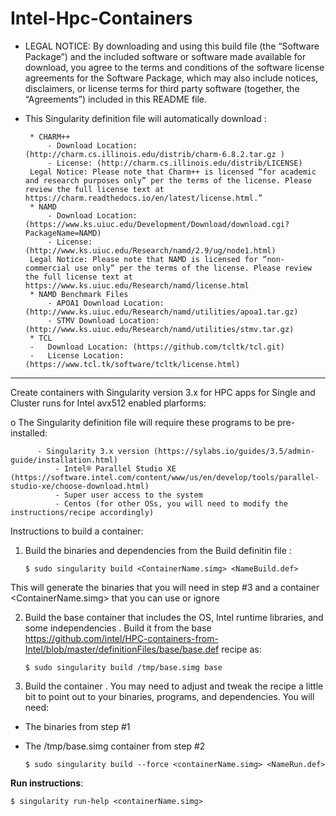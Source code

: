 ﻿# Intel-Hpc-Containers

 - LEGAL NOTICE: By downloading and using this build file (the “Software Package”) and the included software or software made available for download, you agree to the terms and conditions of the software license agreements for the Software Package, which may also include notices, disclaimers, or license terms for third party software (together, the “Agreements”) included in this README file.

 - This Singularity definition file will automatically download :
 
 		* CHARM++ 
			- Download Location: (http://charm.cs.illinois.edu/distrib/charm-6.8.2.tar.gz )
			- License: (http://charm.cs.illinois.edu/distrib/LICENSE)
		Legal Notice: Please note that Charm++ is licensed “for academic and research purposes only” per the terms of the license. Please review the full license text at https://charm.readthedocs.io/en/latest/license.html.” 
		* NAMD 
			- Download Location: (https://www.ks.uiuc.edu/Development/Download/download.cgi?PackageName=NAMD)
			- License: (http://www.ks.uiuc.edu/Research/namd/2.9/ug/node1.html)
		Legal Notice: Please note that NAMD is licensed for “non-commercial use only” per the terms of the license. Please review the full license text at https://www.ks.uiuc.edu/Research/namd/license.html
		* NAMD Benchmark Files 
			- APOA1 Download Location: (http://www.ks.uiuc.edu/Research/namd/utilities/apoa1.tar.gz)
			- STMV Download Location:(http://www.ks.uiuc.edu/Research/namd/utilities/stmv.tar.gz)
		* TCL 
		-	Download Location: (https://github.com/tcltk/tcl.git)
		-	License Location: (https://www.tcl.tk/software/tcltk/license.html)
--------------------------------------------------------------
Create containers with Singularity version 3.x for HPC apps for Single and Cluster runs for Intel avx512 enabled plarforms:

o	The Singularity definition file will require these programs to be pre-installed:

	      - Singularity 3.x version (https://sylabs.io/guides/3.5/admin-guide/installation.html)
              - Intel® Parallel Studio XE (https://software.intel.com/content/www/us/en/develop/tools/parallel-studio-xe/choose-download.html)
              - Super user access to the system 
              - Centos (for other OSs, you will need to modify the instructions/recipe accordingly)

 

Instructions to build a container:

1.   Build the binaries and dependencies from the Build definitin file :

     `$ sudo singularity build <ContainerName.simg> <NameBuild.def>`

This will generate the binaries that you will need in step #3 and a container <ContainerName.simg> that you can use or ignore


2.  Build the base container that includes the OS, Intel runtime libraries, and some independencies . Build it from the base https://github.com/intel/HPC-containers-from-Intel/blob/master/definitionFiles/base/base.def recipe as:
	
     `$ sudo singularity build /tmp/base.simg base`


3.   Build the container . You may need to adjust and tweak the recipe a little bit to point out to your binaries, programs, and dependencies. You will need:
	
*   The binaries from step #1
*   The /tmp/base.simg container from step #2

    `$ sudo singularity build --force <containerName.simg> <NameRun.def>` 
    

**Run instructions**:

`$ singularity run-help <containerName.simg>`

